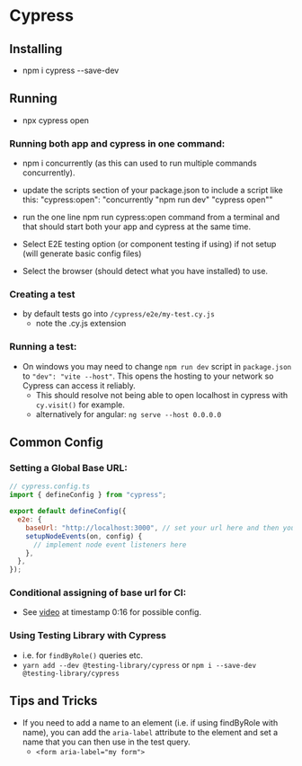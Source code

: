 # Cypress

## Installing

- npm i cypress --save-dev

## Running

- npx cypress open

### Running both app and cypress in one command:

- npm i concurrently (as this can used to run multiple commands concurrently).
- update the scripts section of your package.json to include a script like this: "cypress:open": "concurrently \"npm run dev\" \"cypress open\""
- run the one line npm run cypress:open command from a terminal and that should start both your app and cypress at the same time.

- Select E2E testing option (or component testing if using) if not setup (will generate basic config files)
- Select the browser (should detect what you have installed) to use.

### Creating a test

- by default tests go into `/cypress/e2e/my-test.cy.js`
  - note the .cy.js extension

### Running a test:

- On windows you may need to change `npm run dev` script in `package.json` to `"dev": "vite --host"`. This opens the hosting to your network so Cypress can access it reliably.
  - This should resolve not being able to open localhost in cypress with `cy.visit()` for example.
  - alternatively for angular: `ng serve --host 0.0.0.0`

## Common Config

### Setting a Global Base URL:

```javascript
// cypress.config.ts
import { defineConfig } from "cypress";

export default defineConfig({
  e2e: {
    baseUrl: "http://localhost:3000", // set your url here and then you can just use routes in the tests: cy.visit('/');
    setupNodeEvents(on, config) {
      // implement node event listeners here
    },
  },
});
```

### Conditional assigning of base url for CI:

- See [video](https://epicreact.dev/modules/build-an-epic-react-app/e2e-testing-solution-01) at timestamp 0:16 for possible config.

### Using Testing Library with Cypress

- i.e. for `findByRole()` queries etc.
- `yarn add --dev @testing-library/cypress` or `npm i --save-dev @testing-library/cypress`

## Tips and Tricks

- If you need to add a name to an element (i.e. if using findByRole with name), you can add the `aria-label` attribute to the element and set a name that you can then use in the test query.
  - `<form aria-label="my form">`
